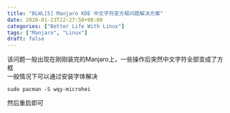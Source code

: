 ```yaml
---
title: "BLWL[5] Manjaro KDE 中文字符变方框问题解决方案" 
date: 2020-01-23T22:27:58+08:00
categories: ["Better Life With Linux"]
tags: ["Manjaro", "Linux"]
draft: false
---
```


该问题一般出现在刚刚装完的Manjaro上，一些操作后突然中文字符全部变成了方框  
一般情况下可以通过安装字体解决

	sudo pacman -S wqy-microhei

然后重启即可
